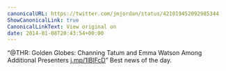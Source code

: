 ```yaml
---
canonicalURL: https://twitter.com/jmjordan/status/421019452092985344
ShowCanonicalLink: true
CanonicalLinkText: View original on
date: 2014-01-08T20:43:54+00:00
---
```

“@THR: Golden Globes: Channing Tatum and Emma Watson Among Additional Presenters [j.mp/1lBlFcD](http://j.mp/1lBlFcD)” Best news of the day.